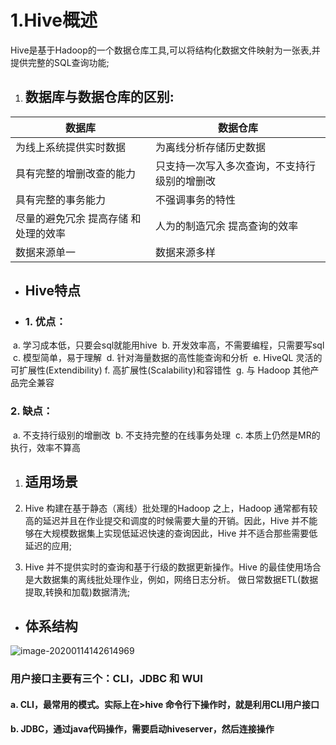 # 1.Hive概述

Hive是基于Hadoop的一个数据仓库工具,可以将结构化数据文件映射为一张表,并提供完整的SQL查询功能;

1. ## 数据库与数据仓库的区别:

| 数据库                               | 数据仓库                                     |
| ------------------------------------ | -------------------------------------------- |
| 为线上系统提供实时数据               | 为离线分析存储历史数据                       |
| 具有完整的增删改查的能力             | 只支持一次写入多次查询，不支持行级别的增删改 |
| 具有完整的事务能力                   | 不强调事务的特性                             |
| 尽量的避免冗余 提高存储 和处理的效率 | 人为的制造冗余 提高查询的效率                |
| 数据来源单一                         | 数据来源多样                                 |



- ## Hive特点

- ### 1. 优点：

​		a. 学习成本低，只要会sql就能用hive
​		b. 开发效率高，不需要编程，只需要写sql
​		c. 模型简单，易于理解
​		d. 针对海量数据的高性能查询和分析
​		e. HiveQL 灵活的可扩展性(Extendibility)
​		f. 高扩展性(Scalability)和容错性
​		g. 与 Hadoop 其他产品完全兼容

### 2. 缺点：

​		a. 不支持行级别的增删改
​		b. 不支持完整的在线事务处理
​		c. 本质上仍然是MR的执行，效率不算高

1. ## 适用场景

1. Hive 构建在基于静态（离线）批处理的Hadoop 之上，Hadoop 通常都有较高的延迟并且在作业提交和调度的时候需要大量的开销。因此，Hive 并不能够在大规模数据集上实现低延迟快速的查询因此，Hive 并不适合那些需要低延迟的应用;
2. Hive 并不提供实时的查询和基于行级的数据更新操作。Hive 的最佳使用场合是大数据集的离线批处理作业，例如，网络日志分析。
   做日常数据ETL(数据提取,转换和加载)数据清洗;

- ## 体系结构

![image-20200114142614969](C:\Users\35110\AppData\Roaming\Typora\typora-user-images\image-20200114142614969.png)

### 用户接口主要有三个：CLI，JDBC 和 WUI

#### a. CLI，最常用的模式。实际上在>hive 命令行下操作时，就是利用CLI用户接口



#### b. JDBC，通过java代码操作，需要启动hiveserver，然后连接操作